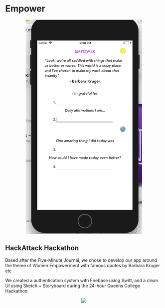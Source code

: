 # Empower

<p align="center">
  <img src="https://raw.githubusercontent.com/Eashir/Empower/master/Empower.png">
</p>


## HackAttack Hackathon

Based after the Five-Minute Journal, we chose to develop our app around the theme of Women Empowerment with famous quotes by Barbara Kruger etc

We created a authentication system with Firebase using Swift, and a clean UI using Sketch + Storyboard during the 24-hour Queens College Hackathon

<p align="center">
  <img src="https://github.com/Eashir/Empower/blob/master/hackattack.png">
</p>


